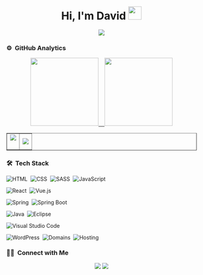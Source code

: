 <h1 align="center">Hi, I'm David <img src="https://media.giphy.com/media/TEnXkcsHrP4YedChhA/giphy.gif" width="35"></h1>
<p align="center">
  <a href="https://github.com/DenverCoder1/readme-typing-svg"><img src="https://readme-typing-svg.herokuapp.com?lines=Full+Stack+Developer;Always%20learning%20new%20things&center=true&width=500&height=50"></a>
</p>

### ⚙️ &nbsp;GitHub Analytics

<p align="center">
<a href="https://github.com/DavidUmiri">
  <img height="180em" src="https://github-readme-stats-eight-theta.vercel.app/api?username=DavidUmiri&show_icons=true&theme=algolia&include_all_commits=true&count_private=true"/>
    &nbsp;&nbsp;
  <img height="180em" src="https://github-readme-stats-eight-theta.vercel.app/api/top-langs/?username=DavidUmiri&layout=compact&langs_count=8&theme=algolia&include_all_commits=true&count_private=true"/>
</a>
</p>


<!--- stats (start) -->
<table align="center" border="none">
<tr border="none">
<td width="50%" align="center">
  <img  align="center"  src="https://github-readme-stats.vercel.app/api?username=DavidUmiri&theme=algolia&show_icons=true&count_private=true&hide_border=true" />
  <br></br>
  <!--<img  title="🔥 Get streak stats for your profile at git.io/streak-stats" alt="David streak" src="https://github-readme-streak-stats.herokuapp.com/?user=DavidUmiri&theme=algolia&hide_border=true" /> -->
</td>
<td width="50%" align="center">
  <img  align="center"  src="https://github-readme-stats.anuraghazra1.vercel.app/api/top-langs/?username=DavidUmiri&theme=algolia&hide_border=true&no-bg=true&no-frame=true&langs_count=10"/> 
  </td>
</tr>
</table>
<!--- stats (end) -->

### 🛠 &nbsp;Tech Stack

![HTML](https://img.shields.io/badge/-HTML-05122A?style=flat&logo=HTML5)&nbsp;
![CSS](https://img.shields.io/badge/-CSS-05122A?style=flat&logo=CSS3&logoColor=1572B6)&nbsp;
![SASS](https://img.shields.io/badge/-SASS-05122A?style=flat&logo=sass&logoColor=CC6699)&nbsp;
![JavaScript](https://img.shields.io/badge/-JavaScript-05122A?style=flat&logo=javascript)&nbsp;

![React](https://img.shields.io/badge/-React-05122A?style=flat&logo=react)&nbsp;
![Vue.js](https://img.shields.io/badge/-Vue.js-05122A?style=flat&logo=vue.js)&nbsp;

![Spring](https://img.shields.io/badge/-Spring-05122A?style=flat&logo=spring)&nbsp;
![Spring Boot](https://img.shields.io/badge/-Spring%20Boot-05122A?style=flat&logo=spring)&nbsp;

![Java](https://img.shields.io/badge/-Java-05122A?style=flat&logo=java)&nbsp;
![Eclipse](https://img.shields.io/badge/-Eclipse-05122A?style=flat&logo=eclipse)&nbsp;
<!-- ![NetBeans](https://img.shields.io/badge/-NetBeans-05122A?style=flat&logo=apache&logoColor=blue)&nbsp; -->
![Visual Studio Code](https://img.shields.io/badge/-Visual%20Studio%20Code-05122A?style=flat&logo=visual-studio-code&logoColor=007ACC)&nbsp;

![WordPress](https://img.shields.io/badge/-WordPress-05122A?style=flat&logo=wordpress)&nbsp;
![Domains](https://img.shields.io/badge/-Domains-05122A?style=flat&logo=appveyor)&nbsp;
![Hosting](https://img.shields.io/badge/-Hosting-05122A?style=flat&logo=appveyor)&nbsp;
  
### 🤝🏻 &nbsp;Connect with Me

<p align="center">
<a href="https://www.linkedin.com/in/davidumiri/"><img src="https://img.shields.io/badge/-DavidUmiri%20LinkedIn-0077B5?style=flat&logo=Linkedin&logoColor=white"/></a>
<a href="mailto:davidumiri@gmail.com"><img src="https://img.shields.io/badge/-davidumiri@gmail.com-D14836?style=flat&logo=Gmail&logoColor=white"/></a>
</p>
